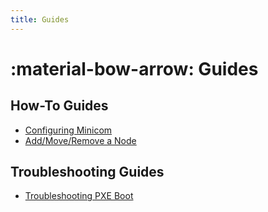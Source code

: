 ```yaml
---
title: Guides
---
```


# :material-bow-arrow: Guides

## How-To Guides

- [Configuring Minicom](./how_to_configure_minicom.md)
- [Add/Move/Remove a Node](./how_to_add_or_remove_nodes.md)

## Troubleshooting Guides

- [Troubleshooting PXE Boot](./troubleshooting_pxe_boot.md)

